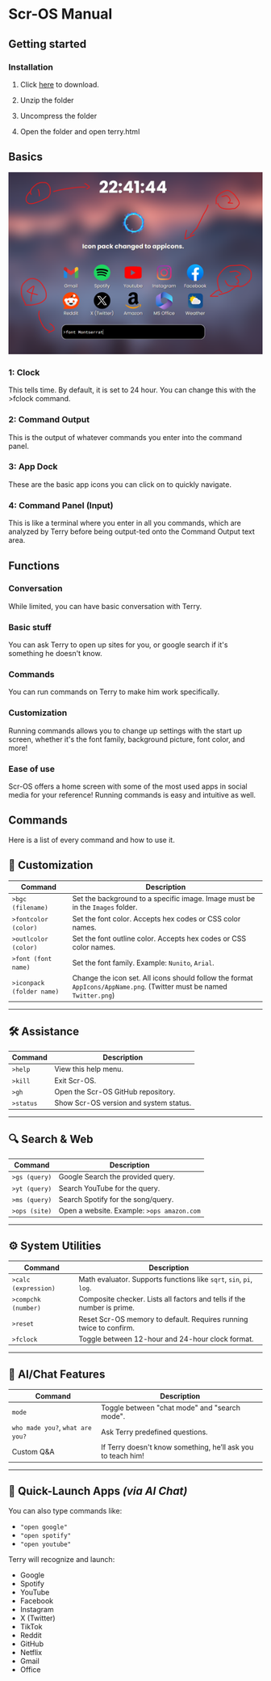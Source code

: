 # Scr-OS Manual

## Getting started

### Installation

1. Click [here](https://github.com/Imeanbusiness/TerryBot2.0/archive/refs/tags/Beta.1.0.zip) to download.

2. Unzip the folder

3. Uncompress the folder

4. Open the folder and open terry.html

## Basics 

![Interface](Images/ManualImage.png)

### 1: Clock

This tells time. By default, it is set to 24 hour. You can change this with the >fclock command. 

### 2: Command Output

This is the output of whatever commands you enter into the command panel. 

### 3: App Dock

These are the basic app icons you can click on to quickly navigate.

### 4: Command Panel (Input)

This is like a terminal where you enter in all you commands, which are analyzed by Terry before being output-ted onto the Command Output text area.

## Functions 

### Conversation

While limited, you can have basic conversation with Terry.

### Basic stuff

You can ask Terry to open up sites for you, or google search if it's something he doesn't know.

### Commands

You can run commands on Terry to make him work specifically.

### Customization

Running commands allows you to change up settings with the start up screen, whether it's the font family, background picture, font color, and more!

### Ease of use

Scr-OS offers a home screen with some of the most used apps in social media for your reference! Running commands is easy and intuitive as well.

## Commands 

Here is a list of every command and how to use it. 

## 🎨 Customization

| Command | Description |
|--------|-------------|
| `>bgc (filename)` | Set the background to a specific image. Image must be in the `Images` folder. |
| `>fontcolor (color)` | Set the font color. Accepts hex codes or CSS color names. |
| `>outlcolor (color)` | Set the font outline color. Accepts hex codes or CSS color names. |
| `>font (font name)` | Set the font family. Example: `Nunito`, `Arial`. |
| `>iconpack (folder name)` | Change the icon set. All icons should follow the format `AppIcons/AppName.png`. (Twitter must be named `Twitter.png`) |

---

## 🛠️ Assistance

| Command | Description |
|--------|-------------|
| `>help` | View this help menu. |
| `>kill` | Exit Scr-OS. |
| `>gh` | Open the Scr-OS GitHub repository. |
| `>status` | Show Scr-OS version and system status. |

---

## 🔍 Search & Web

| Command | Description |
|--------|-------------|
| `>gs (query)` | Google Search the provided query. |
| `>yt (query)` | Search YouTube for the query. |
| `>ms (query)` | Search Spotify for the song/query. |
| `>ops (site)` | Open a website. Example: `>ops amazon.com` |

---

## ⚙️ System Utilities

| Command | Description |
|--------|-------------|
| `>calc (expression)` | Math evaluator. Supports functions like `sqrt`, `sin`, `pi`, `log`. |
| `>compchk (number)` | Composite checker. Lists all factors and tells if the number is prime. |
| `>reset` | Reset Scr-OS memory to default. Requires running twice to confirm. |
| `>fclock` | Toggle between 12-hour and 24-hour clock format. |

---

## 💬 AI/Chat Features

| Command | Description |
|--------|-------------|
| `mode` | Toggle between "chat mode" and "search mode". |
| `who made you?`, `what are you?` | Ask Terry predefined questions. |
| Custom Q&A | If Terry doesn't know something, he’ll ask you to teach him! |

---

## 🚀 Quick-Launch Apps *(via AI Chat)*

You can also type commands like:
- `"open google"`
- `"open spotify"`
- `"open youtube"`

Terry will recognize and launch:
- Google
- Spotify
- YouTube
- Facebook
- Instagram
- X (Twitter)
- TikTok
- Reddit
- GitHub
- Netflix
- Gmail
- Office

